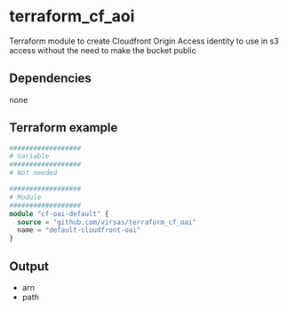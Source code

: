 # terraform_cf_aoi

Terraform module to create Cloudfront Origin Access identity to use in s3 access without the need to make the bucket public

## Dependencies

none

## Terraform example

``` terraform
##################
# Variable
##################
# Not needed

##################
# Module
##################
module "cf-oai-default" {
  source = "github.com/virsas/terraform_cf_oai"
  name = "default-cloudfront-oai"
}
```

## Output

- arn
- path